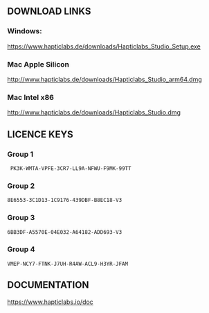 
## DOWNLOAD LINKS

### Windows:

<https://www.hapticlabs.de/downloads/Hapticlabs_Studio_Setup.exe>

### Mac Apple Silicon

<http://www.hapticlabs.de/downloads/Hapticlabs_Studio_arm64.dmg>

### Mac Intel x86

<http://www.hapticlabs.de/downloads/Hapticlabs_Studio.dmg>


## LICENCE KEYS

### Group 1
   
     PK3K-WMTA-VPFE-3CR7-LL9A-NFWU-F9MK-99TT

### Group 2

    8E6553-3C1D13-1C9176-439DBF-B8EC18-V3
    
### Group 3

    6BB3DF-A5570E-04E032-A64182-ADD693-V3
    
### Group 4

    VMEP-NCY7-FTNK-J7UH-R4AW-ACL9-H3YR-JFAM


## DOCUMENTATION

<https://www.hapticlabs.io/doc>
